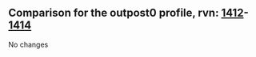 ## Comparison for the outpost0 profile, rvn: [1412](https://github.com/PRO100KatYT/FortniteProfileRevisions/tree/main/profiles/outpost0/1412%20outpost0.json)-[1414](https://github.com/PRO100KatYT/FortniteProfileRevisions/tree/main/profiles/outpost0/1414%20outpost0.json)

No changes
